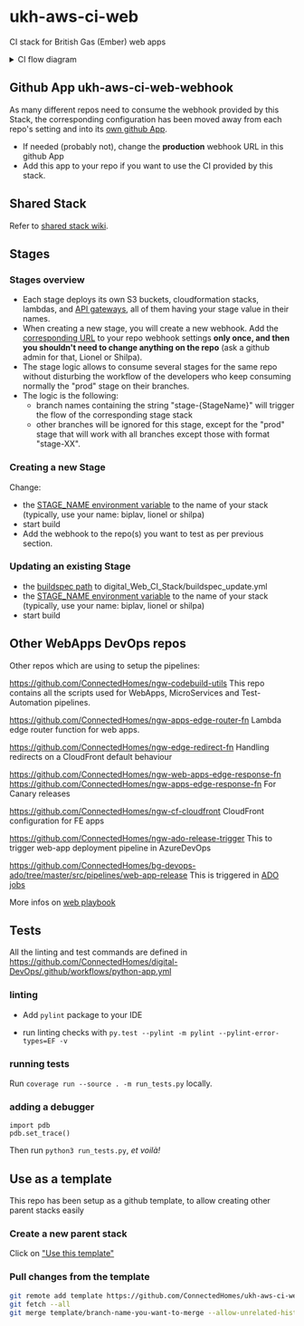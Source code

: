 # ukh-aws-ci-web

CI stack for British Gas (Ember) web apps

<details>
  <summary>
    CI flow diagram
  </summary>
  <br>

  See updated version [in here](https://github.com/ConnectedHomes/ngw-infrastructure/blob/master/docs/CI%20flow.png)

  ![CI flows](https://github.com/ConnectedHomes/ngw-infrastructure/blob/master/docs/CI%20flow.png)
</details>

## Github App ukh-aws-ci-web-webhook

As many different repos need to consume the webhook provided by this Stack, the corresponding configuration has been moved away from each repo's setting and into its [own github App](https://github.com/organizations/ConnectedHomes/settings/apps/ukh-aws-ci-web-webhook).
* If needed (probably not), change the **production** webhook URL in this github App
* Add this app to your repo if you want to use the CI provided by this stack.

## Shared Stack

Refer to [shared stack wiki](https://github.com/ConnectedHomes/shared-devops-ci-step-functions/blob/main/README.md).

## Stages

### Stages overview

* Each stage deploys its own S3 buckets, cloudformation stacks, lambdas, and [API gateways](https://eu-west-1.console.aws.amazon.com/apigateway/main/apis?region=eu-west-1), all of them having your stage value in their names.
* When creating a new stage, you will create a new webhook. Add the [corresponding URL](https://eu-west-1.console.aws.amazon.com/apigateway/home?region=eu-west-1#/apis/386cbuqh62/stages/prod/resources/~1apiResource/methods/POST) to your repo webhook settings **only once, and then you shouldn't need to change anything on the repo** (ask a github admin for that, Lionel or Shilpa).
* The stage logic allows to consume several stages for the same repo without disturbing the workflow of the developers who keep consuming normally the "prod" stage on their branches.
* The logic is the following:
  *  branch names containing the string "stage-{StageName}" will trigger the flow of the corresponding stage stack
  *  other branches will be ignored for this stage, except for the "prod" stage that will work with all branches except those with format "stage-XX".


### Creating a new Stage

Change:

* the [STAGE_NAME environment variable](https://eu-west-1.console.aws.amazon.com/codesuite/codebuild/projects/ukh-aws-ci-web/edit/environment?region=eu-west-1) to the name of your stack (typically, use your name: biplav, lionel or shilpa)
* start build
* Add the webhook to the repo(s) you want to test as per previous section.

### Updating an existing Stage

* the [buildspec path](https://eu-west-1.console.aws.amazon.com/codesuite/codebuild/projects/ukh-aws-ci-web/edit/buildspec?region=eu-west-1) to digital_Web_CI_Stack/buildspec_update.yml
* the [STAGE_NAME environment variable](https://eu-west-1.console.aws.amazon.com/codesuite/codebuild/projects/ukh-aws-ci-web/edit/environment?region=eu-west-1) to the name of your stack (typically, use your name: biplav, lionel or shilpa)
* start build

## Other WebApps DevOps repos

Other repos which are using to setup the pipelines:

   https://github.com/ConnectedHomes/ngw-codebuild-utils
    This repo contains all the scripts used for WebApps, MicroServices and Test-Automation pipelines.

   https://github.com/ConnectedHomes/ngw-apps-edge-router-fn
    Lambda edge router function for web apps.

   https://github.com/ConnectedHomes/ngw-edge-redirect-fn
    Handling redirects on a CloudFront default behaviour

  https://github.com/ConnectedHomes/ngw-web-apps-edge-response-fn
  https://github.com/ConnectedHomes/ngw-apps-edge-response-fn
    For Canary releases

   https://github.com/ConnectedHomes/ngw-cf-cloudfront
    CloudFront configuration for FE apps

   https://github.com/ConnectedHomes/ngw-ado-release-trigger
    This to trigger web-app deployment pipeline in AzureDevOps

   https://github.com/ConnectedHomes/bg-devops-ado/tree/master/src/pipelines/web-app-release
    This is triggered in [ADO jobs](https://dev.azure.com/Centrica-Digital/Digital-DevOps/_release?_a=releases&view=mine&definitionId=58)

More infos on [web playbook](https://playbook.digital/product-engineering/continuous-integration)

## Tests

All the linting and test commands are defined in https://github.com/ConnectedHomes/digital-DevOps/.github/workflows/python-app.yml

### linting

* Add `pylint` package to your IDE

* run linting checks with `py.test --pylint -m pylint --pylint-error-types=EF -v`

### running tests

Run `coverage run --source . -m run_tests.py` locally.

### adding a debugger

```python3
import pdb
pdb.set_trace()
```

Then run `python3 run_tests.py`, _et voilà!_

## Use as a template

This repo has been setup as a github template, to allow creating other parent stacks easily

### Create a new parent stack

Click on ["Use this template"](https://github.com/ConnectedHomes/ukh-aws-ci-web)

### Pull changes from the template

```sh
git remote add template https://github.com/ConnectedHomes/ukh-aws-ci-web.git
git fetch --all
git merge template/branch-name-you-want-to-merge --allow-unrelated-histories
```
